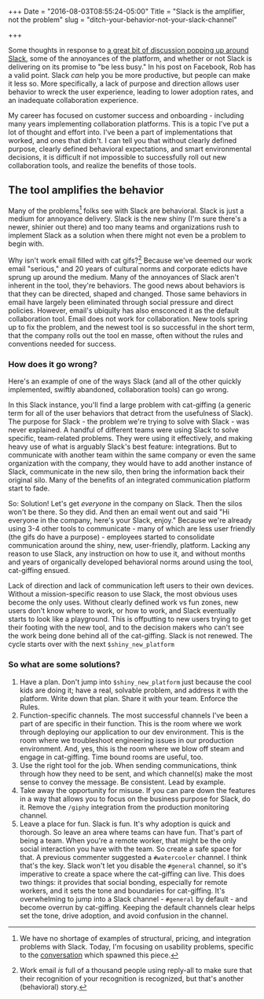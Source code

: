 +++
Date = "2016-08-03T08:55:24-05:00"
Title = "Slack is the amplifier, not the problem"
slug = "ditch-your-behavior-not-your-slack-channel"

+++

Some thoughts in response to [a great bit of discussion popping up around Slack](https://www.facebook.com/kr8tr/posts/10157718444703125), some of the annoyances of the platform, and whether or not Slack is delivering on its promise to "be less busy." In his post on Facebook, Rob has a valid point. Slack _can_ help you be more productive, but people can make it less so. More specifically, a lack of purpose and direction allows user behavior to wreck the user experience, leading to lower adoption rates, and an inadequate collaboration experience.

My career has focused on customer success and onboarding - including many years implementing collaboration platforms. This is a topic I've put a lot of thought and effort into. I've been a part of implementations that worked, and ones that didn't. I can tell you that without clearly defined purpose, clearly defined behavioral expectations, and smart environmental decisions, it is difficult if not impossible to successfully roll out new collaboration tools, and realize the benefits of those tools.

## The tool amplifies the behavior

Many of the problems[^1] folks see with Slack are behavioral. Slack is just a medium for annoyance delivery. Slack is the new shiny (I'm sure there's a newer, shinier out there) and too many teams and organizations rush to implement Slack as a solution when there might not even be a problem to begin with.

Why isn't work email filled with cat gifs?[^2] Because we've deemed our work email "serious," and 20 years of cultural norms and corporate edicts have sprung up around the medium. Many of the annoyances of Slack aren't inherent in the tool, they're behaviors. The good news about behaviors is that they can be directed, shaped and changed. Those same behaviors in email have largely been eliminated through social pressure and direct policies. However, email's ubiquity has also ensconced it as the default collaboration tool. Email does not work for collaboration. New tools spring up to fix the problem, and the newest tool is so successful in the short term, that the company rolls out the tool en masse, often without the rules and conventions needed for success.

### How does it go wrong?

Here's an example of one of the ways Slack (and all of the other quickly implemented, swiftly abandoned, collaboration tools) can go wrong.

In this Slack instance, you'll find a large problem with cat-giffing (a generic term for all of the user behaviors that detract from the usefulness of Slack). The purpose for Slack - the problem we're trying to solve with Slack - was never explained. A handful of different teams were using Slack to solve specific, team-related problems. They were using it effectively, and making heavy use of what is arguably Slack's best feature: integrations. But to communicate with another team within the same company or even the same organization with the company, they would have to add another instance of Slack, communicate in the new silo, then bring the information back their original silo. Many of the benefits of an integrated communication platform start to fade.

So: Solution! Let's get *everyone* in the company on Slack. Then the silos won't be there. So they did. And then an email went out and said "Hi everyone in the company, here's your Slack, enjoy." Because we're already using 3-4 other tools to communicate - many of which are less user friendly (the gifs do have a purpose) - employees started to consolidate communication around the shiny, new, user-friendly, platform. Lacking any reason to use Slack, any instruction on how to use it, and without months and years of organically developed behavioral norms around using the tool, cat-giffing ensued.

Lack of direction and lack of communication left users to their own devices. Without a mission-specific reason to use Slack, the most obvious uses become the only uses. Without clearly defined work vs fun zones, new users don't know where to work, or how to work, and Slack eventually starts to look like a playground. This is offputting to new users trying to get their footing with the new tool, and to the decision makers who can't see the work being done behind all of the cat-giffing. Slack is not renewed. The cycle starts over with the next `$shiny_new_platform`

### So what are some solutions?

1. Have a plan. Don't jump into `$shiny_new_platform` just because the cool kids are doing it; have a real, solvable problem, and address it with the platform. Write down that plan. Share it with your team. Enforce the Rules.
2. Function-specific channels. The most successful channels I've been a part of are specific in their function. This is the room where we work through deploying our application to our dev environment. This is the room where we troubleshoot engineering issues in our production environment. And, yes, this is the room where we blow off steam and engage in cat-giffing. Time bound rooms are useful, too.
3. Use the right tool for the job. When sending communications, think through how they need to be sent, and which channel(s) make the most sense to convey the message. Be consistent. Lead by example.
4. Take away the opportunity for misuse. If you can pare down the features in a way that allows you to focus on the business purpose for Slack, do it. Remove the `/giphy` integration from the production monitoring channel.
5. Leave a place for fun. Slack is fun. It's why adoption is quick and thorough. So leave an area where teams can have fun. That's part of being a team. When you're a remote worker, that might be the only social interaction you have with the team. So create a safe space for that. A previous commenter suggested a `#watercooler` channel. I think that's the key. Slack won't let you disable the `#general` channel, so it's imperative to create a space where the cat-giffing can live. This does two things: it provides that social bonding, especially for remote workers, and it sets the tone and boundaries for cat-giffing. It's overwhelming to jump into a Slack channel - `#general` by default - and become overrun by cat-giffing. Keeping the default channels clear helps set the tone, drive adoption, and avoid confusion in the channel.

[^1]: We have no shortage of examples of structural, pricing, and integration problems with Slack. Today, I'm focusing on usability problems, specific to the [conversation](https://www.facebook.com/kr8tr/posts/10157718444703125) which spawned this piece.
[^2]: Work email _is_ full of a thousand people using reply-all to make sure that their recognition of your recognition is recognized, but that's another (behavioral) story.
